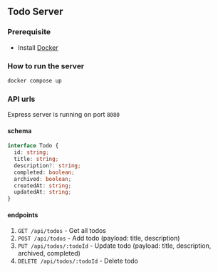 ## Todo Server

### Prerequisite

- Install [Docker](https://www.docker.com/)

### How to run the server

```bash
docker compose up
```

### API urls

Express server is running on port `8080`

#### schema
```typescript
interface Todo {
  id: string;
  title: string;
  description?: string;
  completed: boolean;
  archived: boolean;
  createdAt: string;
  updatedAt: string;
}
```

#### endpoints

1. `GET /api/todos` - Get all todos
2. `POST /api/todos` - Add todo (payload: title, description)
3. `PUT /api/todos/:todoId` - Update todo (payload: title, description, archived, completed)
4. `DELETE /api/todos/:todoId` - Delete todo
